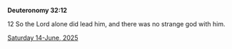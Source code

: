 **Deuteronomy 32:12**

12 So the Lord alone did lead him, and there was no strange god with him.

[Saturday 14-June, 2025](https://getbible.net/kjv/Deuteronomy/32/12)
